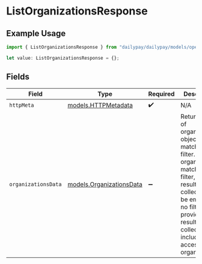 # ListOrganizationsResponse

## Example Usage

```typescript
import { ListOrganizationsResponse } from "dailypay/dailypay/models/operations";

let value: ListOrganizationsResponse = {};
```

## Fields

| Field                                                                                                                                                                                                                                     | Type                                                                                                                                                                                                                                      | Required                                                                                                                                                                                                                                  | Description                                                                                                                                                                                                                               |
| ----------------------------------------------------------------------------------------------------------------------------------------------------------------------------------------------------------------------------------------- | ----------------------------------------------------------------------------------------------------------------------------------------------------------------------------------------------------------------------------------------- | ----------------------------------------------------------------------------------------------------------------------------------------------------------------------------------------------------------------------------------------- | ----------------------------------------------------------------------------------------------------------------------------------------------------------------------------------------------------------------------------------------- |
| `httpMeta`                                                                                                                                                                                                                                | [models.HTTPMetadata](../../models/httpmetadata.md)                                                                                                                                                                                       | :heavy_check_mark:                                                                                                                                                                                                                        | N/A                                                                                                                                                                                                                                       |
| `organizationsData`                                                                                                                                                                                                                       | [models.OrganizationsData](../../models/organizationsdata.md)                                                                                                                                                                             | :heavy_minus_sign:                                                                                                                                                                                                                        | Returns a list of organization objects that match the filter. If no organizations match the filter, the resulting collection will be empty. If no filter is provider, the resulting collection will include all accessible organizations. |